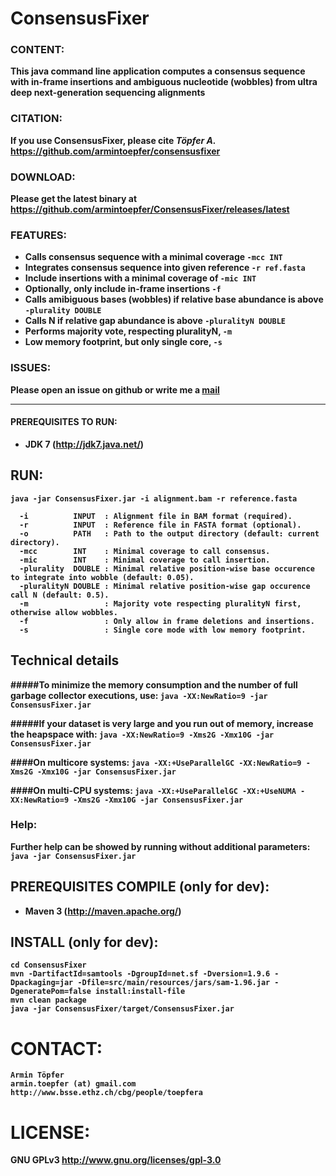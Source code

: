 # <b>C</b>onsensus<b>F</b>ixer<b>

### CONTENT:
This java command line application computes a consensus sequence with in-frame insertions and ambiguous nucleotide (wobbles) from ultra deep next-generation sequencing alignments

### CITATION:
If you use ConsensusFixer, please cite <i>Töpfer A.</i> https://github.com/armintoepfer/consensusfixer

### DOWNLOAD:
Please get the latest binary at https://github.com/armintoepfer/ConsensusFixer/releases/latest

### FEATURES:
 - Calls consensus sequence with a minimal coverage `-mcc INT`
 - Integrates consensus sequence into given reference `-r ref.fasta`
 - Include insertions with a minimal coverage of `-mic INT`
 - Optionally, only include in-frame insertions `-f`
 - Calls amibiguous bases (wobbles) if relative base abundance is above `-plurality DOUBLE`
 - Calls N if relative gap abundance is above `-pluralityN DOUBLE`
 - Performs majority vote, respecting pluralityN, `-m`
 - Low memory footprint, but only single core, `-s`

### ISSUES:
Please open an issue on github or write me a [mail](https://github.com/armintoepfer/ConsensusFixer/master/README.md#contact)

- - -

#### PREREQUISITES TO RUN:
 - JDK 7 (http://jdk7.java.net/)

## RUN:  
 `java -jar ConsensusFixer.jar -i alignment.bam -r reference.fasta`  
 
```
  -i          INPUT  : Alignment file in BAM format (required).
  -r          INPUT  : Reference file in FASTA format (optional).
  -o          PATH   : Path to the output directory (default: current directory).
  -mcc        INT    : Minimal coverage to call consensus.
  -mic        INT    : Minimal coverage to call insertion.
  -plurality  DOUBLE : Minimal relative position-wise base occurence to integrate into wobble (default: 0.05).
  -pluralityN DOUBLE : Minimal relative position-wise gap occurence call N (default: 0.5).
  -m                 : Majority vote respecting pluralityN first, otherwise allow wobbles.
  -f                 : Only allow in frame deletions and insertions.
  -s                 : Single core mode with low memory footprint.
```

## Technical details
#####To minimize the memory consumption and the number of full garbage collector executions, use:
`java -XX:NewRatio=9 -jar ConsensusFixer.jar`

#####If your dataset is very large and you run out of memory, increase the heapspace with:
`java -XX:NewRatio=9 -Xms2G -Xmx10G -jar ConsensusFixer.jar`

####On multicore systems:
`java -XX:+UseParallelGC -XX:NewRatio=9 -Xms2G -Xmx10G -jar ConsensusFixer.jar`

####On multi-CPU systems:
`java -XX:+UseParallelGC -XX:+UseNUMA -XX:NewRatio=9 -Xms2G -Xmx10G -jar ConsensusFixer.jar`

### Help:
 Further help can be showed by running without additional parameters:
  `java -jar ConsensusFixer.jar`

## PREREQUISITES COMPILE (only for dev):
 - Maven 3 (http://maven.apache.org/)

## INSTALL (only for dev):
    cd ConsensusFixer
    mvn -DartifactId=samtools -DgroupId=net.sf -Dversion=1.9.6 -Dpackaging=jar -Dfile=src/main/resources/jars/sam-1.96.jar -DgeneratePom=false install:install-file
    mvn clean package
    java -jar ConsensusFixer/target/ConsensusFixer.jar

# CONTACT:
    Armin Töpfer
    armin.toepfer (at) gmail.com
    http://www.bsse.ethz.ch/cbg/people/toepfera

# LICENSE:
 GNU GPLv3 http://www.gnu.org/licenses/gpl-3.0
